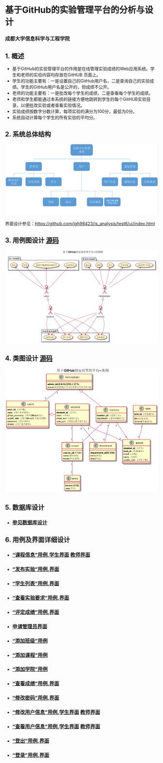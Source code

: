 ﻿
# 基于GitHub的实验管理平台的分析与设计

### 成都大学信息科学与工程学院


## 1. 概述
- 基于GitHub的实验管理平台的作用是在线管理实验成绩的Web应用系统。学生和老师的实验内容均存放在GitHUB
页面上。
- 学生的功能主要有：一是设置自己的GitHub用户名，二是查询自己的实验成绩。学生的GitHub用户名是公开的，但成绩不公开。
- 老师的功能主要有：一是批改每个学生的成绩，二是查看每个学生的成绩。
- 老师和学生都能通过本系统的链接方便地跳转到学生的每个GitHUB实验目录，以便批改实验或者查看实验情况。
- 实验成绩按数字分数计算，每项实验的满分为100分，最低为0分。
- 系统自动计算每个学生的所有实验的平均分。
    
## 2. 系统总体结构
![](./img/系统结构图.png)

界面设计参见：https://github.com/jgh98423/is_analysis/test6/ui/index.html
    
## 3. 用例图设计 [源码](src/UseCase.puml)
![](./img/基于GitHub的实验管理平台--用例图.png)

## 4. 类图设计 [源码](src/class.puml)
![](./img/基于GitHub的实验管理平台--类图.png)

## 5. 数据库设计
- ### [参见数据库设计](./DatabaseDesign.md)

## 6. 用例及界面详细设计
- ### [“课程信息”用例](./uc/CourseList.md),[学生界面](https://github.com/jgh98423/is_analysis/test6/ui/课程信息学生端.html)  [教师界面](https://github.com/jgh98423/is_analysis/test6/ui/课程信息教师端.html)
- ### [“发布实验”用例](./uc/PublishExeprimentUc.md),[界面](https://github.com/jgh98423/is_analysis/test6/ui/管理员.html)
- ### [“学生列表”用例](./uc/StudentList.md),[界面](https://github.com/jgh98423/is_analysis/test6/ui/成绩信息教师端.html)
- ### [“查看实验要求”用例](./uc/PublishExeprimentUc.md),[界面](https://github.com/jgh98423/is_analysis/test6/ui/成绩信息教师端.html)
- ### [“评定成绩”用例](./uc/EvaluationScore.md),[界面](https://github.com/jgh98423/is_analysis/test6/ui/实验.html)
- ### [申请管理员界面](https://github.com/jgh98423/is_analysis/test6/ui/申请管理员权限.html)
- ### [“添加班级”用例](./uc/AddClassUc.md)
- ### [“添加课程”用例](./uc/AddCourseUc.md)
- ### [“添加学院”用例](./uc/AddDepartmentUc.md)
- ### [“查看成绩”用例](./uc/ViewScore.md),[界面](https://github.com/jgh98423/is_analysis/test6/ui/成绩信息学生端.html)
- ### [“修改密码”用例](./uc/Changepwd.md),[界面](https://github.com/jgh98423/is_analysis/test6/ui/修改密码.html)
- ### [“修改用户信息”用例](./uc/AlterUserinfo.md),[学生界面](https://github.com/jgh98423/is_analysis/test6/ui/学生信息.html)  [教师界面](https://github.com/jgh98423/is_analysis/test6/ui/教师信息.html)
- ### [“查看用户信息”用例](./uc/ViewUserinfo.md),[学生界面](https://github.com/jgh98423/is_analysis/test6/ui/学生信息.html)  [教师界面](https://github.com/jgh98423/is_analysis/test6/ui/教师信息.html)
- ### [“登出”用例](./uc/Logout.md),[界面](https://github.com/jgh98423/is_analysis/test6/ui/index.html)
- ### [“登录”用例](./uc/login.md),[界面](https://github.com/jgh98423/is_analysis/test6/ui/index.html)